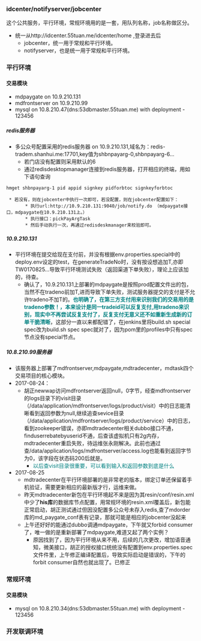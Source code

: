 ### idcenter/notifyserver/jobcenter

这个公共服务，平行环境，常规环境用的是一套，用队列名称，job名称做区分。

* 统一从http://idcenter.55tuan.me/idcenter/home ,登录进去后
    * jobcenter，统一用于常规和平行环境。
    * notifyserver，也是统一用于常规和平行环境。

### 平行环境

#### 交易模块

* mdpaygate on 10.9.210.131
* mdfrontserver on 10.9.210.99
* mysql on 10.8.210.47(dns:53dbmaster.55tuan.me) with deployment - 123456

##### redis服务器

* 多公众号配置采用的redis服务器 on 10.9.210.131,域名为：redis-tradem.shanhui.me:17701,key值为shbnpayarg-0,shbnpayarg-6...
    * 若门店没有配置则采用默认的6
    * 通过redisdesktopmanager连接到redis服务器，打开相应的终端，用如下语句查询
```
hmget shbnpayarg-1 pid appid signkey pidforbtoc signkeyforbtoc
```
     * 若没有，则在jobcenter中执行一次即可，若没配置，则在jobcenter配置如下：
           * 执行url:http://10.9.210.131:9040/job/notify.do （mdpaygate接口，mdpaygate在10.9.210.131上。）
           * 执行接口：pickPayArgTask
           * 然后手动执行一次，再通过redisdeskmanager来校验即可。

##### 10.9.210.131

* 平行环境在提交给现在支付前，并没有根据env.properties.special中的deploy.env设定的test，在generateTradeNo时，没有按设想追加T,亦即TW0170825...导致平行环境测试失败（返回渠道下单失败），理论上应该加的，待查。
    * 确认了，10.9.210.131上部署的mdpaygate是按照prod配置文件出的包，当然不在tradeno前加T,进而导致下单失败，测试服务器提交的支付是不允许tradeno不加T的。<font color=Teal>**也明确了，在第三方支付用来识别我们的交易用的是tradeno参数！，本来设计是同一tradeid可以反复支付,用tradeno来识别，现实中不再尝试反复支付了，反复支付无意义还不如重新生成新的订单干脆清晰**</font>，这部分一直以来都配错了，在jenkins里将build.sh special spec改为build.sh spec spec就对了，因为pom里的profiles中只有spec节点没有special节点。

##### 10.8.210.99服务器

* 该服务器上部署了mdfrontserver,mdpaygate,mdtradecenter，mdtask四个交易项目的核心模块。
* 2017-08-24：
    * 胡正newwap访问mdfrontserver返回null，0字节，经查mdfrontserver的logs目录下的visit目录（/data/application/mdfrontserver/logs/product/visit）中的日志能清晰看到返回参数为null,继续追查sevice目录（/data/application/mdfrontserver/logs/product/service）中的日志，看到zookeeper错误，亦即mdtradecenter相关dubbo接口不通，finduserrebatebyuserid不通，后查该虚拟机只有2g内存，mdtradecenter重启失败，待运维张永刚解决。此前也通过查/data/application/logs/mdfrontserver/access.log也能看到返回字节为0，该字段在状态码200后就是。
        * <font color=Teal>以后查visit目录很重要，可以看到输入和返回参数到底是什么</font>
* 2017-08-25
    * mdtradecenter在平行环境部署的是非常老的版本，绑定订单还保留着手机验证，需要更新相应的最新版才行，运维来做。
    * 昨天mdtradecenter新包在平行环境起不来是因为其resin/conf/resin.xml中少了**his库**的数据库节点配置，用常规环境的resin.xml覆盖后，新包能正常启动，胡正测试通过但因没配置多公众号未存入redis,查了mdorder库的md_paygate_conf表有记录，那就可能是相应的jobcenter没起来
    * 上午还好好的能通过dubbo调通mdpaygate，下午就又forbid consumer了，唯一做的是重新部署了mdpaygate,难道又起了两个实例？
        * 原因找到了，因为平行环境从来不用，后续的几次更改，增加语音通知，微美接口，胡正的授权接口统统没有配置到env.properties.spec文件件里，上午修正编译配置后，导致实际启动是错误的，下午的forbit consumer自然也就出现了。已修正

### 常规环境

#### 交易模块

* mysql on 10.8.210.34(dns:53dbmaster.55tuan.me) with deployment - 123456

### 开发联调环境
